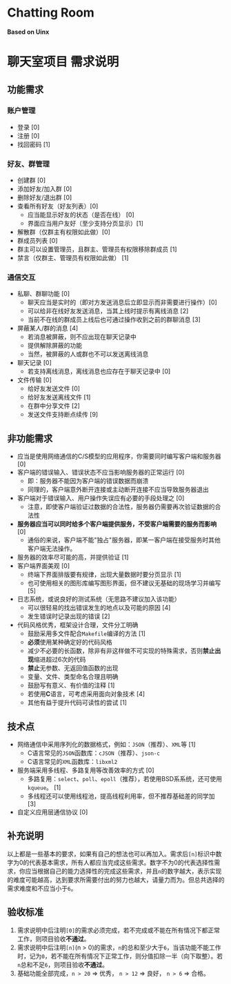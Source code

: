 # Chatting Room
**Based on Uinx**

# 聊天室项目 需求说明

## 功能需求

### 账户管理

- 登录 [0]
- 注册 [0]
- 找回密码 [1]

### 好友、群管理

- 创建群 [0]
- 添加好友/加入群 [0]
- 删除好友/退出群 [0]
- 查看所有好友（好友列表）[0]
  - 应当能显示好友的状态（是否在线） [0]
  - 界面应当用户友好（至少支持分页显示）[1]
- 解散群（仅群主有权限如此做）[0]
- 群成员列表 [0]
- 群主可以设置管理员，且群主、管理员有权限移除群成员 [1]
- 禁言（仅群主、管理员有权限如此做） [1]

### 通信交互

- 私聊、群聊功能 [0]
  - 聊天应当是实时的（即对方发送消息后立即显示而非需要进行操作）[0]
  - 可以给非在线好友发送消息，当其上线时提示有离线消息 [2]
  - 当前不在线的群成员上线后也可通过操作收到之前的群聊消息 [3]
- 屏蔽某人/群的消息 [4]
  - 若消息被屏蔽，则不应出现在聊天记录中
  - 提供解除屏蔽的功能
  - 当然，被屏蔽的人或群也不可以发送离线消息
- 聊天记录 [0]
  - 若支持离线消息，离线消息也应存在于聊天记录中 [0]
- 文件传输 [0]
  - 给好友发送文件 [0]
  - 给好友发送离线文件 [1]
  - 在群中分享文件 [2]
  - 发送文件支持断点续传 [9]

## 非功能需求

- 应当是使用网络通信的C/S模型的应用程序，你需要同时编写客户端和服务器 [0]
- 客户端的错误输入、错误状态不应当影响服务器的正常运行 [0]
  - 即：服务器不能因为客户端的错误数据而崩溃
  - 同理的，客户端意外断开连接或主动断开连接不应当导致服务器退出
- 客户端对于错误输入、用户操作失误应有必要的手段处理之 [0]
  - 注意，即使客户端验证过数据的合法性，服务器仍需要再次验证数据的合法性
- **服务器应当可以同时给多个客户端提供服务，不受客户端需要的服务而影响** [0]
  - 通俗的来说，客户端不能"独占"服务器，即某一客户端在接受服务时其他客户端无法操作。
- 服务器的效率尽可能的高，并提供验证 [1]
- 客户端界面美观 [0]
  - 终端下界面排版要有规律，出现大量数据时要分页显示 [1]
  - 也可使用相关的图形库编写图形界面，但不建议无基础的现场学习并编写 [5]
- 日志系统，或说良好的测试系统（无思路不建议加入该功能）
  - 可以很轻易的找出错误发生的地点以及可能的原因 [4]
  - 发生错误时记录出现的错误 [2]
- 代码风格优秀，框架设计合理，文件分工明确
  - 鼓励采用多文件配合`Makefile`编译的方法 [1]
  - **必须**使用某种确定好的代码风格
  - 减少不必要的长函数，除非有非这样做不可实现的特殊需求，否则**禁止出现**缩进超过6次的代码
  - **禁止**无参数、无返回值函数的出现
  - 变量、文件、类型命名合理且明确
  - 鼓励写有意义、有价值的注释 [1]
  - 若使用**C**语言，可考虑采用面向对象技术 [4]
  - 其他有益于提升代码可读性的尝试 [1]

## 技术点

- 网络通信中采用序列化的数据格式，例如：`JSON`（推荐）、`XML`等 [1]
  - C语言常见的`JSON`函数库：`cJSON`（推荐）、`json-c`
  - C语言常见的`XML`函数库：`libxml2`
- 服务端采用多线程、多路复用等改善效率的方式 [0]
  - 多路复用：`select`、`poll`、`epoll`（推荐），若使用BSD系系统，还可使用`kqueue`。 [1]
  - 多线程还可以使用线程池，提高线程利用率，但不推荐基础差的同学加 [3]
- 自定义应用层通信协议 [0]

## 补充说明

以上都是一些基本的要求，如果有自己的想法也可以再加入。需求后`[n]`标识中数字为0的代表基本需求，所有人都应当完成这些需求。数字不为0的代表选择性需求，你应当根据自己的能力选择性的完成这些需求，并且`n`的数字越大，表示实现的难度可能越高，达到要求所需要付出的努力也越大，请量力而为。但总共选择的需求难度和不应当小于`6`。

## 验收标准

1. 需求说明中后注明`[0]`的需求必须完成，若不完成或不能在所有情况下都正常工作，则项目验收**不通过**。
2. 需求说明中后注明`[n]`(n > 0)的需求，`n`的总和至少大于`6`，当该功能不能工作时，记为`0`，若不能在所有情况下正常工作，则分值扣除一半（向下取整）。若`n`总和不足`6`，则项目验收**不通过**。
3. 基础功能全部完成，`n > 20` => 优秀， `n > 12` => 良好， `n > 6` => 合格。
